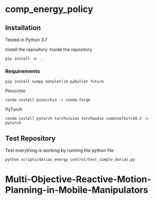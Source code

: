 # comp_energy_policy

## Installation

Tested in Python 3.7

Install the repository. Inside the repository

``pip install -e  .``

### Requirements

``pip install numpy matplotlib pybullet future``

Pinocchio

``conda install pinocchio -c conda-forge``

PyTorch

``conda install pytorch torchvision torchaudio cudatoolkit=10.2 -c pytorch``


## Test Repository

Test everything is working by running the python file

``python scripts/darias_energy_control/test_simple_darias.py``
# Multi-Objective-Reactive-Motion-Planning-in-Mobile-Manipulators
